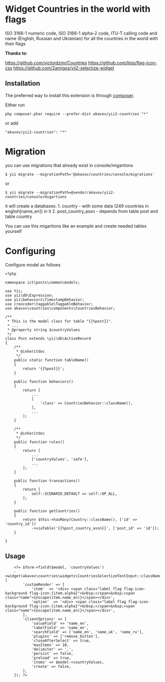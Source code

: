 Widget Countries in the world with flags
===========================================
ISO 3166-1 numeric code, ISO 3166-1 alpha-2 code, ITU-T calling code and name (English, Russian and Ukrainian) for all the countries in the world with their flags

**Thanks to:**

https://github.com/victordzmr/Countries
https://github.com/lipis/flag-icon-css
https://github.com/2amigos/yii2-selectize-widget


Installation
------------

The preferred way to install this extension is through [composer](http://getcomposer.org/download/).

Either run

```
php composer.phar require --prefer-dist akavov/yii2-countries "*"
```

or add

```
"akavov/yii2-countries": "*"
```


Migration
======
you can use migrations that already exist in console/migartions

```
$ yii migrate --migrationPath='@akavov/countries/console/migrations'
```
or
```
$ yii migrate --migrationPath=@vendor/akavov/yii2-countries/console/migartions
```
it will create a databases:
	1. country - with some data (249 countries in english[name_en]) in it
	2. post_country_assn - depends from table post and table country

You can use this migartions like an example and create needed tables yourself


Configuring
======
Configure model as follows

```
<?php

namespace ict\posts\common\models;

use Yii;
use yii\db\Expression;
use yii\behaviors\TimestampBehavior;
use creocoder\taggable\TaggableBehavior;
use akavov\countries\components\CountriesBehavior;

/**
 * This is the model class for table "{{%post}}".
 * ...
 * @property string $countryValues
 */
class Post extends \yii\db\ActiveRecord
{
    /**
     * @inheritdoc
     */
    public static function tableName()
    {
        return '{{%post}}';
    }

    public function behaviors()
    {
        return [
			...
            [
                'class' => CountriesBehavior::className(),
            ],
            ...
        ];
    }

    /**
     * @inheritdoc
     */
    public function rules()
    {
        return [
	        ...
            ['countryValues', 'safe'],
            ...
        ];
    }

    public function transactions()
    {
        return [
            self::SCENARIO_DEFAULT => self::OP_ALL,
        ];
    }

    public function getCountries()
    {
        return $this->hasMany(Country::className(), ['id' => 'country_id'])
            ->viaTable('{{%post_country_assn}}', ['post_id' => 'id']);
    }

}

```

Usage
-----

```
    <?= $form->field($model, 'countryValues')
    ->widget(akavov\countries\widgets\CountriesSelectizeTextInput::className(), [
        'customRender' => [
            'item'  => '<div> <span class="label flag flag-icon-background flag-icon-{item.alpha}">&nbsp;</span>&nbsp;<span class="name">{escape(item.name_en)}</span></div>',
            'option'  => '<div> <span class="label flag flag-icon-background flag-icon-{item.alpha}">&nbsp;</span>&nbsp;<span class="name">{escape(item.name_en)}</span></div>',
        ],
        'clientOptions' => [
            'valueField' => 'name_en',
            'labelField' => 'name_en',
            'searchField' => ['name_en', 'name_uk', 'name_ru'],
            'plugins' => ['remove_button'],
            'closeAfterSelect' => true,
            'maxItems' => 10,
            'delimiter' => ',',
            'persist' => false,
            'preload' => true,
            'items' => $model->countryValues,
            'create' => false,
        ],
    ]); ?>
```
